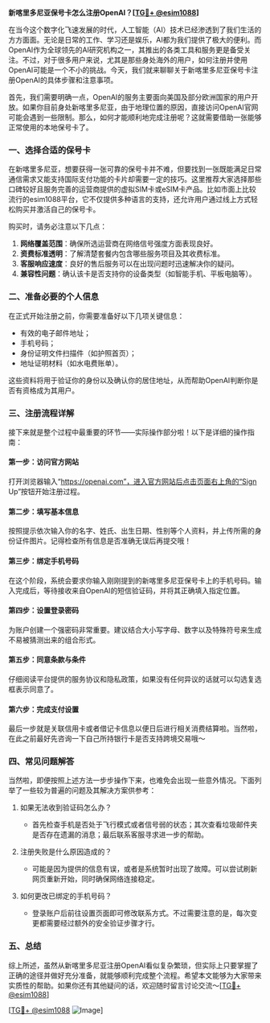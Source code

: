 **新喀里多尼亚保号卡怎么注册OpenAI？[[TG💪+ @esim1088](https://t.me/s/esim1088)]**

在当今这个数字化飞速发展的时代，人工智能（AI）技术已经渗透到了我们生活的方方面面。无论是日常的工作、学习还是娱乐，AI都为我们提供了极大的便利。而OpenAI作为全球领先的AI研究机构之一，其推出的各类工具和服务更是备受关注。不过，对于很多用户来说，尤其是那些身处海外的用户，如何注册并使用OpenAI可能是一个不小的挑战。今天，我们就来聊聊关于新喀里多尼亚保号卡注册OpenAI的具体步骤和注意事项。

首先，我们需要明确一点，OpenAI的服务主要面向美国及部分欧洲国家的用户开放。如果你目前身处新喀里多尼亚，由于地理位置的原因，直接访问OpenAI官网可能会遇到一些限制。那么，如何才能顺利地完成注册呢？这就需要借助一张能够正常使用的本地保号卡了。

### 一、选择合适的保号卡

在新喀里多尼亚，想要获得一张可靠的保号卡并不难，但要找到一张既能满足日常通信需求又能支持国际支付功能的卡片却需要一定的技巧。这里推荐大家选择那些口碑较好且服务完善的运营商提供的虚拟SIM卡或eSIM卡产品。比如市面上比较流行的esim1088平台，它不仅提供多种语言的支持，还允许用户通过线上方式轻松购买并激活自己的保号卡。

购买时，请务必注意以下几点：

1. **网络覆盖范围**：确保所选运营商在网络信号强度方面表现良好。
2. **资费标准透明**：了解清楚套餐内包含哪些服务项目及其收费标准。
3. **客服响应速度**：良好的售后服务可以在出现问题时迅速解决你的疑问。
4. **兼容性问题**：确认该卡是否支持你的设备类型（如智能手机、平板电脑等）。

### 二、准备必要的个人信息

在正式开始注册之前，你需要准备好以下几项关键信息：
- 有效的电子邮件地址；
- 手机号码；
- 身份证明文件扫描件（如护照首页）；
- 地址证明材料（如水电费账单）。

这些资料将用于验证你的身份以及确认你的居住地址，从而帮助OpenAI判断你是否有资格成为其用户。

### 三、注册流程详解

接下来就是整个过程中最重要的环节——实际操作部分啦！以下是详细的操作指南：

#### 第一步：访问官方网站

打开浏览器输入“https://openai.com”，进入官方网站后点击页面右上角的“Sign Up”按钮开始注册过程。

#### 第二步：填写基本信息

按照提示依次输入你的名字、姓氏、出生日期、性别等个人资料，并上传所需的身份证件图片。记得检查所有信息是否准确无误后再提交哦！

#### 第三步：绑定手机号码

在这个阶段，系统会要求你输入刚刚提到的新喀里多尼亚保号卡上的手机号码。输入完成后，等待接收来自OpenAI的短信验证码，并将其正确填入指定位置。

#### 第四步：设置登录密码

为账户创建一个强密码非常重要。建议结合大小写字母、数字以及特殊符号来生成不易被猜测出来的组合形式。

#### 第五步：同意条款与条件

仔细阅读平台提供的服务协议和隐私政策，如果没有任何异议的话就可以勾选复选框表示同意了。

#### 第六步：完成支付设置

最后一步就是关联信用卡或者借记卡信息以便日后进行相关消费结算啦。当然啦，在此之前最好先咨询一下自己所持银行卡是否支持跨境交易哦～

### 四、常见问题解答

当然啦，即便按照上述方法一步步操作下来，也难免会出现一些意外情况。下面列举了一些较为普遍的问题及其解决方案供参考：

1. 如果无法收到验证码怎么办？
   - 首先检查手机是否处于飞行模式或者信号弱的状态；其次查看垃圾邮件夹是否存在遗漏的消息；最后联系客服寻求进一步的帮助。
   
2. 注册失败是什么原因造成的？
   - 可能是因为提供的信息有误，或者是系统暂时出现了故障。可以尝试刷新网页重新开始，同时确保网络连接稳定。

3. 如何更改已绑定的手机号码？
   - 登录账户后前往设置页面即可修改联系方式。不过需要注意的是，每次变更都需要经过额外的安全验证步骤才行。

### 五、总结

综上所述，虽然从新喀里多尼亚注册OpenAI看似复杂繁琐，但实际上只要掌握了正确的途径并做好充分准备，就能够顺利完成整个流程。希望本文能够为大家带来实质性的帮助。如果你还有其他疑问的话，欢迎随时留言讨论交流～[[TG💪+ @esim1088](https://t.me/s/esim1088)]

[[TG💪+ @esim1088](https://t.me/s/esim1088) ![Image](https://i.postimg.cc/4NQfJmqS/Snipaste-2025-05-13-00-14-12.png)]